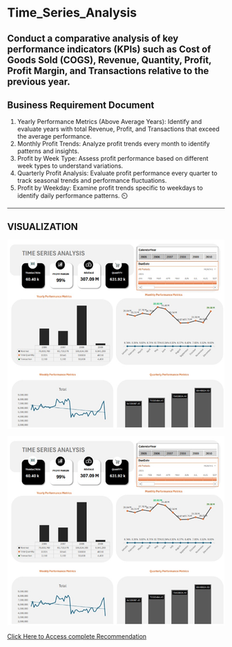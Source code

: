# Time_Series_Analysis
Conduct a comparative analysis of key performance indicators (KPIs) such as Cost of Goods Sold (COGS), Revenue, Quantity, Profit, Profit Margin, and Transactions relative to the previous year.
---
## **Business Requirement Document**
1.	Yearly Performance Metrics (Above Average Years):
Identify and evaluate years with total Revenue, Profit, and Transactions that exceed the average performance.
2.	Monthly Profit Trends:
Analyze profit trends every month to identify patterns and insights.
3.	Profit by Week Type:
Assess profit performance based on different week types to understand variations.
4.	Quarterly Profit Analysis:
Evaluate profit performance every quarter to track seasonal trends and performance fluctuations.
5.	Profit by Weekday:
Examine profit trends specific to weekdays to identify daily performance patterns. ⏲️

---

## VISUALIZATION 
![](Dasboard1.jpg)

![](Dasboard1.jpg)

[Click Here to Access complete Recommendation](https://github.com/IsaacUKEME/Time_Series_Analysis)
